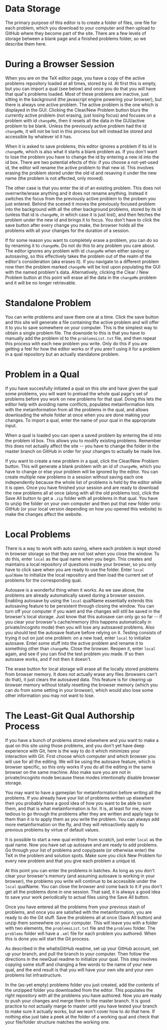 # Data Storage

The primary purpose of this editor is to create a folder of files, one file for each problem, which you download to your computer and then upload to GitHub where they become part of the site. There are a few levels of storage between a blank page and a finished problems folder, so we describe them here.

# During a Browser Session

When you are on the TeX editor page, you have a copy of the active problems repository loaded at all times, stored by id. At first this is empty, but you can import a qual (see below) and once you do that you will have that qual's problems loaded. Most of these problems are inactive, just sitting in the  background (the javascript engine powering your browser), but there is always one active problem. The active problem is the one which is displayed in the GUI. Clicking the Clear/New Problem button blurs the currently active problem (not erasing, just losing focus) and focuses on a problem with id `changeMe`, then it resets all the data in the GUI/active problem to be blank. Unless the previously active problem had the id `changeMe`, it will not be lost in this process but will instead be stored and accessible by whatever id it has.

When it is asked to save problems, this editor ignores a problem if its id is `changeMe`, which is also what it starts a blank problem as. If you don't want to lose the problem you have to change the id by entering a new id into the id box. There are two potential efects of this: if you choose a not-yet-used id, the editor will rename the active problem to that new id. This involves erasing the problem stored under the old id and resaving it under the new name (the problem is not affected, only moved).

The other case is that you enter the id of an existing problem. This does not overrwrite/erase anything and it does not rename anything. Instead it switches the focus from the previously active problem to the probem you just entered. Behind the scened it moves the previously focused problem into the background with all the other background problems, stored by its id (unless that id is `changeMe`, in which case it is just lost), and then fetches the problem under the new id and brings it to focus. You don't have to click the save button after every change you make, the browser holds all the problems with all your changes for the duration of a session.

If for some reason you want to completely erase a problem, you can do so by renaming it to `changeMe`. Do not do this to any problem you care about. The editor ignores any problem with id `changeMe` when either saving or autosaving, so this effectively takes the problem out of the realm of the editor's consideration (aka erases it). If you navigate to a different problem now then the problem marked `changeMe` will be lost upon populating the GUI with the named problem's data. Alternatively, clicking the Clear / New Problem button at this point will erase all the data in the `changeMe` problem and it will be no longer retrievable.

# Standalone Problem

You can write problems and save them one at a time. Click the save button and this site will generate a file containing the active problem and will offer it to you to save somewhere on your computer. This is the simplest way to obtain a single problem file. The downside to this is that you have to manually add the problem id to the `problemsList.txt` file, and then repeat this process with each new problem you write. Only do this if you are getting a feel for how the editor works or if you aren't using it for a problem in a qual repository but an actually standalone problem.

# Problem in a Qual

If you have succesfully initiated a qual on this site and have given the qual some problems, you will want to preload the whole qual page's set of problems before you work on new problems for that qual. Doing this lets the editor help with avoiding name conflicts, populates metainformation lists with the metainformation from all the problems in the qual, and allows downloading the whole folder at once when you are done making your changes. To import a qual, enter the name of your qual in the appropriate input.

When a qual is loaded you can open a saved problem by entering the id into the problem id box. This allows you to modify existing problems. Remember this does not actually affect the site -- you have to change the folder in the master branch on GitHub in order for your changes to actually be made live.

If you want to create a new problem in a qual, click the Clear/New Problem button. This will generate a blank problem with an id of `changeMe`, which you have to change or else your problem will be ignored by the editor. You can create multiple new problems in a session without saving each one independently because the whole list of problems is held by the editor while it is open. Once you have finished your session and are ready to download the new problems all at once (along with all the old problems too), click the Save All button to get a `.zip` folder with all problems in that qual. You have to unzip the folder on your own computer and then put that new folder onto GitHub (or your local version depending on how you opened this website) to make the changes affect the website.

# Local Problems

There is a way to work with auto saving, where each problem is kept stored in browser storage so that they are not lost when you close the window. To do this, enter `local` as the qual name when you begin. This creates and maintains a local repository of questions inside your browser, so you only have to click save when you are ready to use the folder. Enter `local qualName` to initialize the local repository and then load the current set of problems for the corresponding qual.

Autosave is a wonderful thing when it works. As we saw above, the problems are already automatically saved during a browser session. Enabling autosave by using the `local` qualName essentially extends this autosaving feature to be persistent through closing the window. You can turn off your computer if you want and the changes will still be saved in the browser's local storage. Just know that this autosave can only go so far -- if you clear your browser's cache/memory (this happens automatically in private/incognito mode) then you will lose any autosaved problems. Also you should test the autosave feature before relying on it. Testing consists of trying it out on just one problem: on a new load, enter `local` to initialize autosave. Enter some stuff into the active problem and rename it to something other than `changeMe`. Close the browser. Reopen it, enter `local` again, and see if you can find the test problem you made. If so then autosave works, and if not then it doesn't.

The erase button for local storage will erase all the locally stored problems from browser memory. It does not actually erase any files (browsers can't do that), it just clears the autosaved data. This feature is for clearing up browser memory without totally resetting the browser memory (which you can do from some setting in your browser), which would also lose some other information you may not want to lose.

# The Least-Git Qual Authorship Process

If you have a bunch of problems stored elsewhere and you want to make a qual on this site using those problems, and you don't yet have deep experience with Git, here is the way to do it which minimizes your interaction with Git. First choose which computer and which browser you will use for all the editing. We will be using the autosave feature, which is browser specific, so this only works if you do all the editing in the same browser on the same machine. Also make sure you are not in private/incognito mode because these modes intentionally disable browser storage.

You may want to have a gameplan for metainformation before writing all the problems. If you already have your list of problems written up elsewhere then you probably have a good idea of how you want to be able to sort them, and that is what metainformation is for. It is, at least for me, more tedious to go through the problems after they are written and apply tags to them than it is to apply them as you write the problem. You can always add more metainformation on the fly, and they will retroactively apply to previous problems by virtue of default values.

It is possible to start a new qual enitrely from scratch, just enter `local` as the qual name. Now you have set up autosave and are ready to add problems. Go through your list of problems and copy/paste (or otherwise enter) the TeX in the problem and solution spots. Make sure you click New Problem for every new problem and that you give each problem a unique id.

At this point you can enter the problems in batches. As long as you don't clear your browser's memory (and assuming autosave is working in your browser), the problems you write will continue to be accessible under the `local` qualName. You can close the browser and come back to it if you don't get all the problems done in one session. That said, it is always a good idea to save your work periodically to actual files using the Save All button.

Once you have entered all the problems from your previous stash of problems, and once you are satisfied with the metainformation, you are ready to do the Git stuff. Save the problems all at once (Save All button) and unzip them somewhere on your computer. This will leave you with a folder with two elements, the `problemsList.txt` file and the `problems` folder. The `problems` folder will have a `.xml` file for each problem you authored. When this is done you will start the Git process.

As described in the whatIsGitHub readme, set up your GitHub account, set up your branch, and pull the branch to your computer. Then follow the directions in the newQual readme to initialize your qual. This step involves copying some stuff and changing a few words to the name of your new qual, and the end result is that you will have your own site and your own problems list infrastructure.

In the (as-yet empty) problems folder you just created, add the contents of the unzipped folder you downloaded from the editor. This populates the right repository with all the problems you have authored. Now you are ready to push your changes and merge them to the master branch. It is good practice to not actually marge to master until you have tested your branch to make sure it actually works, but we won't cover how to do that here. If nothing else just take a peek at the folder of a working qual and check that your file/folder structure matches the working one.